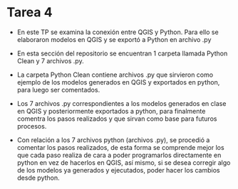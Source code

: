 # Tarea 4
* En este TP se examina la conexión entre QGIS y Python. Para ello se elaboraron modelos en QGIS y se exportó a Python en archivo .py

* En esta sección del repositorio se encuentran 1 carpeta llamada Python Clean y 7 archivos .py.

* La carpeta Python Clean contiene archivos .py que sirvieron como ejemplo de los modelos generados en QGIS y exportados en python, para luego ser comentados. 

* Los 7 archivos .py correspondientes a los modelos generados en clase en QGIS y posteriormente exportados a python, para finalmente comentra los pasos realizados y que sirvan como base para futuros procesos.

* Con relación a los 7 archivos python (archivos .py), se procedió a comentar los pasos realizados, de esta forma se comprende mejor los que cada paso realiza de cara a poder programarlos directamente en python en vez de hacerlos en QGIS, así mismo, si se desea corregir algo de los modelos ya generados y ejecutados, poder hacer los cambios desde python.
